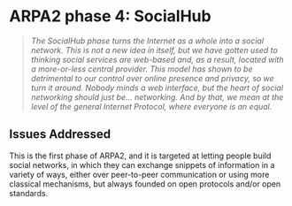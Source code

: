 ARPA2 phase 4: SocialHub
========================

>   *The SocialHub phase turns the Internet as a whole into a social network.
>   This is not a new idea in itself, but we have gotten used to thinking
>   social services are web-based and, as a result, located with a more-or-less
>   central provider.  This model has shown to be detrimental to our control
>   over online presence and privacy, so we turn it around.  Nobody minds a
>   web interface, but the heart of social networking should just be...
>   networking.  And by that, we mean at the level of the general
>   Internet Protocol, where everyone is an equal.*

Issues Addressed
----------------

This is the first phase of ARPA2, and it is targeted at letting people
build social networks, in which they can exchange snippets of information
in a variety of ways, either over peer-to-peer communication or using more
classical mechanisms, but always founded on open protocols and/or open
standards.

